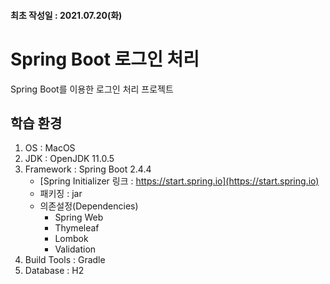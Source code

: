 #### 최초 작성일 : 2021.07.20(화)

# Spring Boot 로그인 처리

Spring Boot를 이용한 로그인 처리 프로젝트

## 학습 환경

1. OS : MacOS
2. JDK : OpenJDK 11.0.5
3. Framework : Spring Boot 2.4.4
    - [Spring Initializer 링크 : https://start.spring.io](https://start.spring.io)
    - 패키징 : jar
    - 의존설정(Dependencies)
        - Spring Web
        - Thymeleaf
        - Lombok
        - Validation
4. Build Tools : Gradle
5. Database : H2